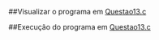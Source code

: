 ##Visualizar o programa em [Questao13.c](https://github.com/SidneyJunior01234/DCA1202-Programacao-Avancada/blob/main/Ponteiros-C/Quest%C3%A3o-13/Quest%C3%A3o_13.c)

##Execução do programa em [Questao13.c](https://onlinegdb.com/-Uvubvvnen)
